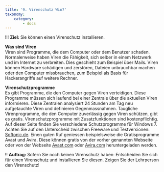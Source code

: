 ```yaml
---
title: '9. Virenschutz Win7'
taxonomy:
    category:
        - docs
---
```


!!! **Ziel:** Sie können einen Virenschutz installieren.

**Was sind Viren**<br>
Viren sind Programme, die dem Computer oder dem Benutzer schaden. Normalerweise haben Viren die Fähigkeit, sich selber in einem Netzwerk und im Internet zu verbreiten. Dies geschieht zum Beispiel über Mails. Viren können Hardware schädigen und zerstören, Dateien unbrauchbar machen oder den Computer missbrauchen, zum 
Beispiel als Basis für Hackerangriffe auf weitere Rechner.<br>

**Virenschutzprogramme**<br>
Es gibt Programme, die den Computer gegen Viren verteidigen. Diese Programme müssen sich laufend bei einer Zentrale über die aktuellen Viren informieren. Diese Zentralen analysiert 24 Stunden am Tag neu aufgetauchte Viren und definieren Gegenmassnahmen. Taugliche Virenprogramme, die den Computer zuverlässig gegen Viren schützen, gibt es gratis. Virenschutzprogramme mit Zusatzfunktionen sind kostenpflichtig. <br>
Auf dieser Seite finden Sie verschiedene Schutzprogramme für Windows 7. Achten Sie auf den Unterscheid zwischen Freeware und Testversionen: [Softonic.de](http://de.softonic.com/windows/antivirus). Einen guten Ruf geniessen beispielsweise die Gratisprogramme Avast und Avira. Diese können gratis von der vorher genannten Webseite oder von der Webseite [Avast.com](http://www.avast.com) oder [Avira.com](http://www.avira.com) heruntergeladen werden.<br>

!! **Auftrag:** Sofern Sie noch keinen Virenschutz haben: Entscheiden Sie sich für einen Virenschutz und installieren Sie diesen. Zeigen Sie der Lehrperson den Virenschutz!





